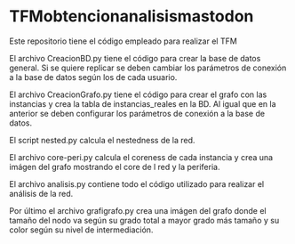 # TFMobtencionanalisismastodon
Este repositorio tiene el código empleado para realizar el TFM

El archivo CreacionBD.py tiene el código para crear la base de datos general. Si se quiere replicar se deben cambiar los parámetros de conexión a la base de datos según los de cada usuario.

El archivo CreacionGrafo.py tiene el código para crear el grafo con las instancias y crea la tabla de instancias_reales en la BD. Al igual que en la anterior se deben configurar los parámetros de conexión a la base de datos.

El script nested.py calcula el nestedness de la red.

El archivo core-peri.py calcula el coreness de cada instancia y crea una imágen del grafo mostrando el core de l red y la periferia.

El archivo analisis.py contiene todo el código utilizado para realizar el análisis de la red.

Por último el archivo grafigrafo.py crea una imágen del grafo donde el tamaño del nodo va según su grado total a mayor grado más tamaño y su color según su nivel de intermediación.
